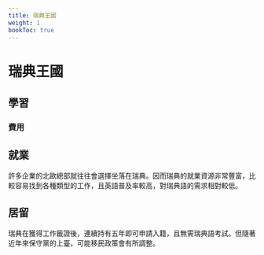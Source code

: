 ```yaml
---
title: 瑞典王國
weight: 1
bookToc: true
---
```


# 瑞典王國

## 學習


### 費用



## 就業

許多企業的北歐總部就往往會選擇坐落在瑞典。因而瑞典的就業資源非常豐富，比較容易找到各種類型的工作，且英語普及率較高，對瑞典語的需求相對較低。

## 居留

瑞典在獲得工作籤證後，連續持有五年即可申請入籍，且無需瑞典語考試。但隨著近年來保守黨的上臺，可能移民政策會有所調整。